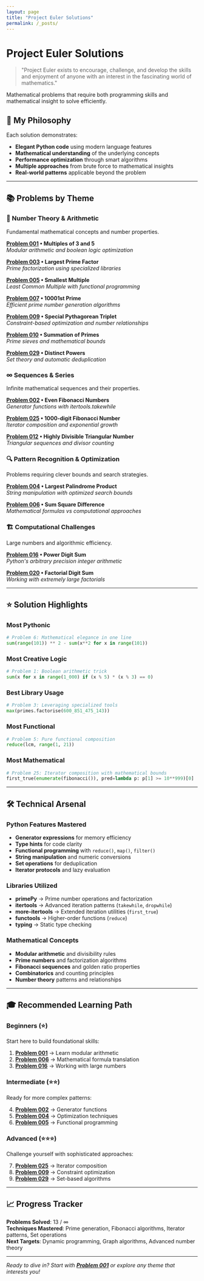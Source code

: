```yaml
---
layout: page
title: "Project Euler Solutions"
permalink: /_posts/
---
```


# Project Euler Solutions

> "Project Euler exists to encourage, challenge, and develop the skills and enjoyment of anyone with an interest in the fascinating world of mathematics."

Mathematical problems that require both programming skills and mathematical insight to solve efficiently.

## 🎯 My Philosophy

Each solution demonstrates:
- **Elegant Python code** using modern language features
- **Mathematical understanding** of the underlying concepts  
- **Performance optimization** through smart algorithms
- **Multiple approaches** from brute force to mathematical insights
- **Real-world patterns** applicable beyond the problem

---

## 📚 Problems by Theme

### 🔢 Number Theory & Arithmetic
Fundamental mathematical concepts and number properties.

**[Problem 001](problem-001.md) • Multiples of 3 and 5**  
*Modular arithmetic and boolean logic optimization*

**[Problem 003](problem-003.md) • Largest Prime Factor**  
*Prime factorization using specialized libraries*

**[Problem 005](problem-005.md) • Smallest Multiple**  
*Least Common Multiple with functional programming*

**[Problem 007](problem-007.md) • 10001st Prime**  
*Efficient prime number generation algorithms*

**[Problem 009](problem-009.md) • Special Pythagorean Triplet**  
*Constraint-based optimization and number relationships*

**[Problem 010](problem-010.md) • Summation of Primes**  
*Prime sieves and mathematical bounds*

**[Problem 029](problem-029.md) • Distinct Powers**  
*Set theory and automatic deduplication*

### ∞ Sequences & Series
Infinite mathematical sequences and their properties.

**[Problem 002](problem-002.md) • Even Fibonacci Numbers**  
*Generator functions with itertools.takewhile*

**[Problem 025](problem-025.md) • 1000-digit Fibonacci Number**  
*Iterator composition and exponential growth*

**[Problem 012](problem-012.md) • Highly Divisible Triangular Number**  
*Triangular sequences and divisor counting*

### 🔍 Pattern Recognition & Optimization
Problems requiring clever bounds and search strategies.

**[Problem 004](problem-004.md) • Largest Palindrome Product**  
*String manipulation with optimized search bounds*

**[Problem 006](problem-006.md) • Sum Square Difference**  
*Mathematical formulas vs computational approaches*

### 🏗️ Computational Challenges
Large numbers and algorithmic efficiency.

**[Problem 016](problem-016.md) • Power Digit Sum**  
*Python's arbitrary precision integer arithmetic*

**[Problem 020](problem-020.md) • Factorial Digit Sum**  
*Working with extremely large factorials*

---

## ⭐ Solution Highlights

### Most Pythonic
```python
# Problem 6: Mathematical elegance in one line
sum(range(101)) ** 2 - sum(x**2 for x in range(101))
```

### Most Creative Logic
```python
# Problem 1: Boolean arithmetic trick
sum(x for x in range(1_000) if (x % 5) * (x % 3) == 0)
```

### Best Library Usage
```python
# Problem 3: Leveraging specialized tools
max(primes.factorise(600_851_475_143))
```

### Most Functional
```python
# Problem 5: Pure functional composition
reduce(lcm, range(1, 21))
```

### Most Mathematical
```python
# Problem 25: Iterator composition with mathematical bounds
first_true(enumerate(fibonacci()), pred=lambda p: p[1] >= 10**999)[0]
```

---

## 🛠️ Technical Arsenal

### Python Features Mastered
- **Generator expressions** for memory efficiency
- **Type hints** for code clarity
- **Functional programming** with `reduce()`, `map()`, `filter()`
- **String manipulation** and numeric conversions
- **Set operations** for deduplication
- **Iterator protocols** and lazy evaluation

### Libraries Utilized
- **primePy** → Prime number operations and factorization
- **itertools** → Advanced iteration patterns (`takewhile`, `dropwhile`)
- **more-itertools** → Extended iteration utilities (`first_true`)
- **functools** → Higher-order functions (`reduce`)
- **typing** → Static type checking

### Mathematical Concepts
- **Modular arithmetic** and divisibility rules
- **Prime numbers** and factorization algorithms  
- **Fibonacci sequences** and golden ratio properties
- **Combinatorics** and counting principles
- **Number theory** patterns and relationships

---

## 🎓 Recommended Learning Path

### Beginners (⭐)
Start here to build foundational skills:

1. **[Problem 001](problem-001.md)** → Learn modular arithmetic
2. **[Problem 006](problem-006.md)** → Mathematical formula translation
3. **[Problem 016](problem-016.md)** → Working with large numbers

### Intermediate (⭐⭐)
Ready for more complex patterns:

4. **[Problem 002](problem-002.md)** → Generator functions
5. **[Problem 004](problem-004.md)** → Optimization techniques
6. **[Problem 005](problem-005.md)** → Functional programming

### Advanced (⭐⭐⭐)
Challenge yourself with sophisticated approaches:

7. **[Problem 025](problem-025.md)** → Iterator composition
8. **[Problem 009](problem-009.md)** → Constraint optimization
9. **[Problem 029](problem-029.md)** → Set-based algorithms

---

## 📈 Progress Tracker

**Problems Solved**: 13 / ∞  
**Techniques Mastered**: Prime generation, Fibonacci algorithms, Iterator patterns, Set operations  
**Next Targets**: Dynamic programming, Graph algorithms, Advanced number theory

---

*Ready to dive in? Start with **[Problem 001](problem-001.md)** or explore any theme that interests you!*